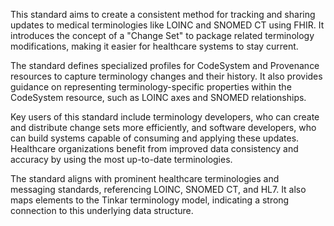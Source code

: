 This standard aims to create a consistent method for tracking and sharing updates to medical terminologies like LOINC and SNOMED CT using FHIR. It introduces the concept of a "Change Set" to package related terminology modifications, making it easier for healthcare systems to stay current.

The standard defines specialized profiles for CodeSystem and Provenance resources to capture terminology changes and their history. It also provides guidance on representing terminology-specific properties within the CodeSystem resource, such as LOINC axes and SNOMED relationships.

Key users of this standard include terminology developers, who can create and distribute change sets more efficiently, and software developers, who can build systems capable of consuming and applying these updates. Healthcare organizations benefit from improved data consistency and accuracy by using the most up-to-date terminologies.

The standard aligns with prominent healthcare terminologies and messaging standards, referencing LOINC, SNOMED CT, and HL7. It also maps elements to the Tinkar terminology model, indicating a strong connection to this underlying data structure.